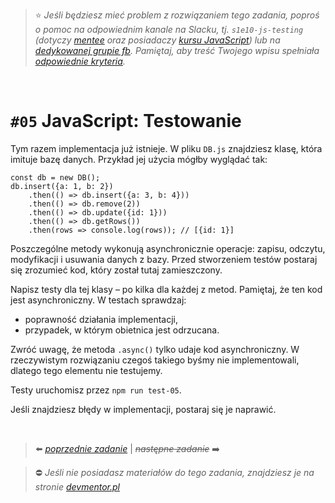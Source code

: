 > :star: *Jeśli będziesz mieć problem z rozwiązaniem tego zadania, poproś o pomoc na odpowiednim kanale na Slacku, tj. `s1e10-js-testing` (dotyczy [mentee](https://devmentor.pl/mentoring-javascript/) oraz posiadaczy [kursu JavaScript](https://devmentor.pl/p/javascript-for-beginners/)) lub na [dedykowanej grupie fb](https://www.facebook.com/groups/155234921740033). Pamiętaj, aby treść Twojego wpisu spełniała [odpowiednie kryteria](https://devmentor.pl/jak-prosic-o-pomoc/).*

&nbsp;

# `#05` JavaScript: Testowanie


Tym razem implementacja już istnieje. W pliku `DB.js` znajdziesz klasę, która imituje bazę danych. Przykład jej użycia mógłby wyglądać tak:
```
const db = new DB();
db.insert({a: 1, b: 2})
    .then(() => db.insert({a: 3, b: 4}))
    .then(() => db.remove(2))
    .then(() => db.update({id: 1}))
    .then(() => db.getRows())
    .then(rows => console.log(rows)); // [{id: 1}]
```

Poszczególne metody wykonują asynchronicznie operacje: zapisu, odczytu, modyfikacji i usuwania danych z bazy. Przed stworzeniem testów postaraj się zrozumieć kod, który został tutaj zamieszczony.

Napisz testy dla tej klasy – po kilka dla każdej z metod. Pamiętaj, że ten kod jest asynchroniczny. W testach sprawdzaj:
- poprawność działania implementacji,
- przypadek, w którym obietnica jest odrzucana.

Zwróć uwagę, że metoda `.async()` tylko udaje kod asynchroniczny. W rzeczywistym rozwiązaniu czegoś takiego byśmy nie implementowali, dlatego tego elementu nie testujemy.

Testy uruchomisz przez `npm run test-05`.

Jeśli znajdziesz błędy w implementacji, postaraj się je naprawić. 


&nbsp;

> :arrow_left: [*poprzednie zadanie*](./../04) | ~~*następne zadanie*~~ :arrow_right:

> :no_entry: *Jeśli nie posiadasz materiałów do tego zadania, znajdziesz je na stronie [devmentor.pl](https://devmentor.pl/p/js-basics/)*
